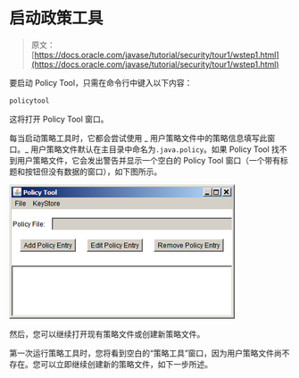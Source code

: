 # 启动政策工具

> 原文： [https://docs.oracle.com/javase/tutorial/security/tour1/wstep1.html](https://docs.oracle.com/javase/tutorial/security/tour1/wstep1.html)

要启动 Policy Tool，只需在命令行中键入以下内容：

```java
policytool

```

这将打开 Policy Tool 窗口。

每当启动策略工具时，它都会尝试使用 _ 用户策略文件中的策略信息填写此窗口。_ 用户策略文件默认在主目录中命名为`.java.policy`。如果 Policy Tool 找不到用户策略文件，它会发出警告并显示一个空白的 Policy Tool 窗口（一个带有标题和按钮但没有数据的窗口），如下图所示。

![a blank Policy Tool window](img/a36d6173c788f172a5f6335aabbb7cd0.jpg)

然后，您可以继续打开现有策略文件或创建新策略文件。

第一次运行策略工具时，您将看到空白的“策略工具”窗口，因为用户策略文件尚不存在。您可以立即继续创建新的策略文件，如下一步所述。